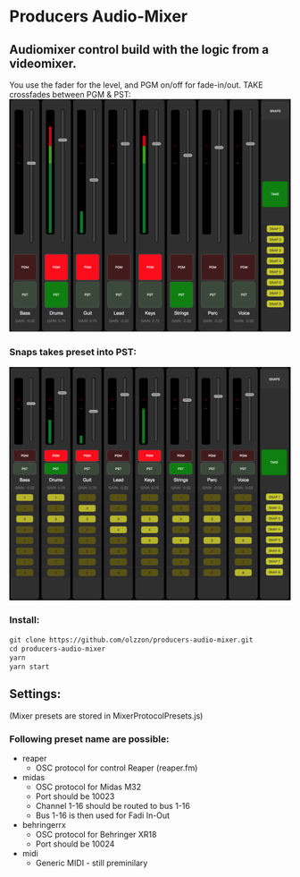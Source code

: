 # Producers Audio-Mixer

## Audiomixer control build with the logic from a videomixer.

You use the fader for the level, and PGM on/off for fade-in/out.
TAKE crossfades between PGM & PST:
<img src="Docs/pix/ProducersAudioMixer01.png">


### Snaps takes preset into PST:


<img src="Docs/pix/ProducersAudioMixer.png">



### Install:
```
git clone https://github.com/olzzon/producers-audio-mixer.git
cd producers-audio-mixer
yarn
yarn start
```

## Settings:
(Mixer presets are stored in MixerProtocolPresets.js)
### Following preset name are possible:
* reaper
  * OSC protocol for control Reaper (reaper.fm)
* midas
  * OSC protocol for Midas M32
  * Port should be 10023
  * Channel 1-16 should be routed to bus 1-16
  * Bus 1-16 is then used for Fadi In-Out
* behringerrx
  * OSC protocol for Behringer XR18
  * Port should be 10024
* midi
  * Generic MIDI - still preminilary
